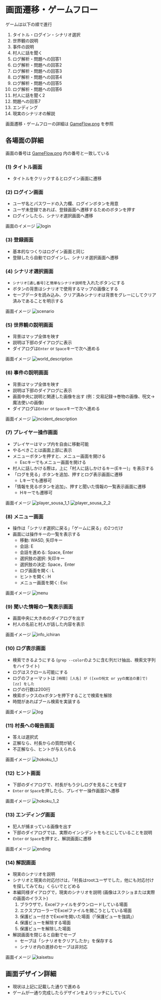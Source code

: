 ﻿# 画面遷移・ゲームフロー

ゲームは以下の順で進行
1. タイトル・ログイン・シナリオ選択
2. 世界観の説明
3. 事件の説明
4. 村人に話を聞く
5. ログ解析・問題への回答1
6. ログ解析・問題への回答2
7. ログ解析・問題への回答3
8. ログ解析・問題への回答4
9. ログ解析・問題への回答5
10. ログ解析・問題への回答6
11. 村人に話を聞く2
12. 問題への回答7
13. エンディング
14. 現実のシナリオの解説

画面遷移・ゲームフローの詳細は [GameFlow.png](GameFlow.png) を参照

## 各場面の詳細

画面の番号は [GameFlow.png](GameFlow.png) 内の番号と一致している

### (1) タイトル画面
- タイトルをクリックするとログイン画面に遷移

### (2) ログイン画面
- ユーザ名とパスワードの入力欄、ログインボタンを用意
- ユーザ未登録であれば、登録画面へ遷移するためのボタンを押す
- ログインしたら、シナリオ選択画面へ遷移

画面のイメージ
![login](img/login.png)

### (3) 登録画面
- 基本的なつくりはログイン画面と同じ
- 登録したら自動でログインし、シナリオ選択画面へ遷移

### (4) シナリオ選択画面
- `シナリオ[通し番号]`と`簡単なシナリオ説明`を入れたボタンにする
- ボタンの背景はシナリオで使用するマップの画像とする
- セーブデータを読み込み、クリア済みシナリオは背景をグレーにしてクリア済みであることを明示する

画面イメージ
![scenario](img/scenario.png)

### (5) 世界観の説明画面
- 背景はマップ全体を映す
- 説明は下部のダイアログに表示
- ダイアログは`Enter` or `Space`キーで次へ進める

画面イメージ
![world_description](img/world_description.png)

### (6) 事件の説明画面
- 背景はマップ全体を映す
- 説明は下部のダイアログに表示
- 画面中央に説明と関連した画像を出す (例：交易記録→巻物の画像、呪文→魔法使いの画像)
- ダイアログは`Enter` or `Space`キーで次へ進める

画面イメージ
![incident_description](img/incident_description.png)

### (7) プレイヤー操作画面
- プレイヤーはマップ内を自由に移動可能
- やるべきことは画面上部に表示
- メニューボタンを押すと、メニュー画面を開ける
  - Escキーでもメニュー画面を開ける
- 村人に話しかける際は，上に「村人に話しかけるキー(Eキー)」を表示する
- 「ログを見る」ボタンを追加、押すとログ表示画面に遷移
  - Lキーでも遷移可
- 「情報を見るボタンを追加」、押すと聞いた情報の一覧表示画面に遷移
  - Hキーでも遷移可

画面イメージ
![player_sousa_1_1](img/player_sousa_1_1.png)
![player_sousa_2_2](img/player_sousa_2_2.png)

### (8) メニュー画面
- 操作は「シナリオ選択に戻る」「ゲームに戻る」の2つだけ
- 画面には操作キーの一覧を表示する
  - 移動: WASD, 矢印キー
  - 会話: E
  - 会話を進める: Space, Enter
  - 選択肢の選択: 矢印キー
  - 選択肢の決定: Space，Enter
  - ログ画面を開く: L
  - ヒントを開く: H
  - メニュー画面を開く: Esc

画面イメージ
![menu](img/menu.png)

### (9) 聞いた情報の一覧表示画面
- 画面中央に大きめのダイアログを出す
- 村人の名前と村人が話した内容を表示

画面イメージ
![info_ichiran](img/info_ichiran.png)

### (10) ログ表示画面
- 検索できるようにする (`grep --color`のように含む列だけ抽出、検索文字列をハイライト)
- ログはスクロール可能にする
- ログのフォーマットは `[時間] [人名] が ([xxの呪文 or yyの魔法の書]で) [zz] をした`
- ログの行数は200行
- 検索ボックスのxボタンを押下することで検索を解除
- 時間があればブール検索を実装する

画面イメージ
![log](img/log.png)

### (11) 村長への報告画面
- 答えは選択式
- 正解なら、村長からの質問が続く
- 不正解なら、ヒントが与えられる

画面イメージ
![hokoku_1_1](img/hokoku_1_1.png)

### (12) ヒント画面
- 下部のダイアログで、村長がもう少しログを見ることを促す
- `Enter` or `Space`を押したら、プレイヤー操作画面2へ遷移

画面イメージ
![hokoku_1_2](img/hokoku_1_2.png)

### (13) エンディング画面
- 犯人が捕まっている画像を出す
- 下部のダイアログでは、実際のインシデントをもとにしていることを説明
- `Enter` or `Space`を押すと、解説画面に遷移

画面イメージ
![ending](img/ending.png)

### (14) 解説画面
- 現実のシナリオを説明
- シナリオと現実の対応付けは，「村長はrootユーザでした，他にも対応付けを探してみてね」くらいでとどめる
- 本編同様ダイアログで，現実のシナリオを説明 (画像はスクショまたは実際の画面のイラスト)
  1. ブラウザで，Excelファイルをダウンロードしている場面
  2. エクスプローラーでExcelファイルを開こうとしている場面
  3. 保護ビュー付きでExcelを開いた場面（「保護ビューを強調」）
  4. 保護ビューを解除する場面
  5. 保護ビューを解除した場面
- 解説画面を閉じると自動でセーブ
  - セーブは「シナリオをクリアしたか」を保存する
  - シナリオ内の進捗のセーブは非対応

画面イメージ
![kaisetsu](img/kaisetsu.png)

## 画面デザイン詳細
- 現状は上記に記載した通りで進める
- ゲームが一通り完成したらデザインをよりリッチにしていく